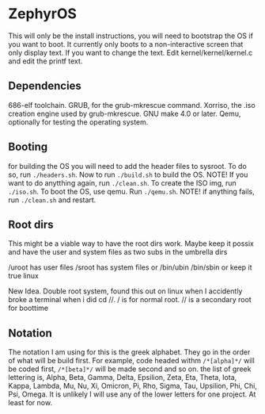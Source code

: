 # ZephyrOS

This will only be the install instructions, you will need to bootstrap the OS if you want to boot. It currently only boots to a non-interactive screen that only display text. If you want to change the text. Edit kernel/kernel/kernel.c
and edit the printf text.

## Dependencies

686-elf toolchain.
GRUB, for the grub-mkrescue command.
Xorriso, the .iso creation engine used by grub-mkrescue.
GNU make 4.0 or later.
Qemu, optionally for testing the operating system.

## Booting

for building the OS you will need to add the header files to sysroot. To do so, run `./headers.sh`. Now to run `./build.sh` to build the OS. NOTE! If you want to do anytthing again, run `./clean.sh`. To create the ISO img, run 
`./iso.sh`. To boot the OS, use qemu. Run `./qemu.sh`. NOTE! if anything fails, run `./clean.sh` and restart.

## Root dirs

This might be a viable way to have the root dirs work. Maybe keep it possix and have the user and system files as two subs in the umbrella dirs

/uroot has user files
/sroot has system files
or
/bin/ubin
/bin/sbin
or keep it true linux

New Idea. Double root system, found this out on linux when I accidently broke a terminal when i did cd //. / is for normal root. // is a secondary root for boottime

## Notation

The notation I am using for this is the greek alphabet. They go in the order of what will be build first. For example, code headed withm `/*[alpha]*/` will be coded first, `/*[beta]*/` will be made second and so on. the list of greek lettering is, Alpha, Beta, Gamma, Delta, Epsilion, Zeta, Eta, Theta, Iota, Kappa, Lambda, Mu, Nu, Xi, Omicron, Pi, Rho, Sigma, Tau, Upsilion, Phi, Chi, Psi, Omega. It is unlikely I will use any of the lower letters for one project. At least for now. 
